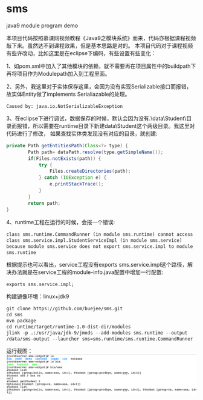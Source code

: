 # sms
java9 module program demo

本项目代码按照慕课网视频教程《Java9之模块系统》而来，代码亦根据课程视频敲下来。虽然达不到课程效果，但是基本思路是对的。
本项目代码对于课程视频有些许改动，比如这里是在eclipse下编码，有些设置有些变化：

1、如pom.xml中加入了其他模块的依赖，就不需要再在项目属性中的buildpath下再将项目作为Modulepath加入到工程里面。

2、另外，我这里对于实体保存这里，会因为没有实现Serializable接口而报错，故实体Entity做了implements Serialiazable的处理。
```
Caused by: java.io.NotSerializableException
```
3、在eclipse下进行调试，数据保存的时候，默认会因为没有.\data\Student\目录而报错，所以需要在runtime目录下新建data\Student这个两级目录。我这里对代码进行了修改，
如果查找实体类发现没有对应的目录，就创建:
```java
private Path getEntitiesPath(Class<?> type) {
		Path path= dataPath.resolve(type.getSimpleName());
		if(Files.notExists(path)) {
			try {
				Files.createDirectories(path);
			} catch (IOException e) {
				e.printStackTrace();
			}
		}
		return path;
}
```
4、runtime工程在运行的时候，会报一个错误:
```
class sms.runtime.CommandRunner (in module sms.runtime) cannot access class sms.service.impl.StudentServiceImpl (in module sms.service) because module sms.service does not export sms.service.impl to module sms.runtime
```
根据提示也可以看出，service工程没有exports sms.service.impl这个路径，解决办法就是在service工程的module-info.java配置中增加一行配置:
```
exports sms.service.impl;
```

构建镜像环境：linux+jdk9
```
git clone https://github.com/buejee/sms.git
cd sms
mvn package
cd runtime/target/runtime-1.0-dist-dir/modules
jlink -p .:/usr/java/jdk-9/jmods --add-modules sms.runtime --output /data/sms-output --launcher sms=sms.runtime/sms.runtime.CommandRunner
```

运行截图：
![runtime](https://github.com/buejee/sms/blob/master/src/main/resources/runtime.png?raw=true "运行截图")
